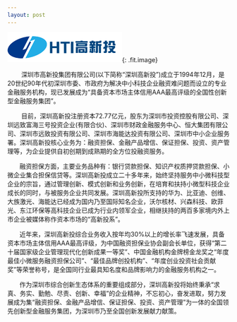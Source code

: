 ```yaml
---
layout: post
---
```


![](/uploads/logo-高新投.png){: .fit.image}

&nbsp; &nbsp; &nbsp; &nbsp; 深圳市高新投集团有限公司(以下简称“深圳高新投”)成立于1994年12月，是20世纪90年代初深圳市委、市政府为解决中小科技企业融资难问题而设立的专业金融服务机构，现已发展成为“具备资本市场主体信用AAA最高评级的全国性创新型金融服务集团”。

&nbsp; &nbsp; &nbsp; &nbsp; 目前，深圳高新投注册资本72.77亿元，股东为深圳市投资控股有限公司、深圳远致富海三号投资企业(有限合伙)、深圳市财政金融服务中心、恒大集团有限公司、深圳市远致投资有限公司、深圳市海能达投资有限公司、深圳市中小企业服务署。深圳高新投核心业务为：融资担保、金融产品增信、保证担保、投资、资产管理等，为企业提供自初创期到成熟期的全方位投融资服务。

&nbsp; &nbsp; &nbsp; &nbsp;融资担保方面，主要业务品种有：银行贷款担保、知识产权质押贷款担保、小微企业集合担保信贷等。深圳高新投成立二十多年来，始终坚持服务中小微科技型企业的宗旨，通过管理创新、模式创新和业务创新，在培育和扶持小微型科技企业成长的同时，与被服务企业共同发展。深圳高新投所支持的华为、比亚迪、创维、大族激光、海能达已经成为国内乃至国际知名企业，沃尔核材、兴森科技、欧菲光、东江环保等高科技企业已成为行业内领军企业，相继扶持的两百多家境内外上市企业被媒体称作资本市场的“高新投系”。

&nbsp; &nbsp; &nbsp; &nbsp;近年来，深圳高新投综合业务收入按年均30%以上的增长率飞速发展，具备资本市场主体信用AAA最高评级，为中国融资担保业协会副会长单位，获得“第二十届国家级企业管理现代化创新成果一等奖”、中国金融机构金牌榜金龙奖之“年度最佳小微服务融资担保公司”、“最佳品牌创投机构”、“年度创业投资社会贡献奖”等荣誉称号，是全国同行业最具知名度和品牌影响力的金融服务机构之一。&nbsp;

&nbsp; &nbsp; &nbsp; &nbsp;作为深圳市综合创新生态体系的重要组成部分，深圳高新投将始终秉承“求真、务实、勤勉、尽责、创新、幸福”的企业精神，不忘初心，奋发进取，努力发展成为集“融资担保、金融产品增信、保证担保、投资、资产管理”为一体的全国领先创新型金融服务集团，为深圳市乃至全国创新发展献力献策。

&nbsp;